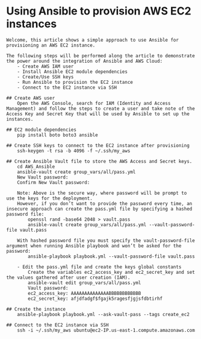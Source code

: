 # Using Ansible to provision AWS EC2 instances 

    Welcome, this article shows a simple approach to use Ansible for provisioning an AWS EC2 instance.

    The following steps will be performed along the article to demonstrate the power around the integration of Ansible and AWS Cloud:
        - Create AWS IAM user
        - Install Ansible EC2 module dependencies
        - Create/Use SSH keys
        - Run Ansible to provision the EC2 instance
        - Connect to the EC2 instance via SSH

    ## Create AWS user
        Open the AWS Console, search for IAM (Identity and Access Management) and follow the steps to create a user and take note of the Access Key and Secret Key that will be used by Ansible to set up the instances.

    ## EC2 module dependencies
        pip install boto boto3 ansible

    ## Create SSH keys to connect to the EC2 instance after provisioning
        ssh-keygen -t rsa -b 4096 -f ~/.ssh/my_aws

    ## Create Ansible Vault file to store the AWS Access and Secret keys.
        cd AWS_Ansible
        ansible-vault create group_vars/all/pass.yml
        New Vault password:
        Confirm New Vault password:

        Note: Above is the secure way, where password will be prompt to use the keys for the deployment.
        However, if you don’t want to provide the password every time, an insecure approach can create the pass.yml file by specifying a hashed password file:
            openssl rand -base64 2048 > vault.pass
            ansible-vault create group_vars/all/pass.yml --vault-password-file vault.pass

        With hashed password file you must specify the vault-password-file argument when running Ansible playbook and won’t be asked for the password:
            ansible-playbook playbook.yml --vault-password-file vault.pass

        - Edit the pass.yml file and create the keys global constants
            Create the variables ec2_access_key and ec2_secret_key and set the values gathered after user creation (IAM).
            ansible-vault edit group_vars/all/pass.yml
            Vault password:
            ec2_access_key: AAAAAAAAAAAAAABBBBBBBBBBBB
            ec2_secret_key: afjdfadgf$fgajk5ragesfjgjsfdbtirhf

    ## Create the instance
        ansible-playbook playbook.yml --ask-vault-pass --tags create_ec2

    ## Connect to the EC2 instance via SSH
        ssh -i ~/.ssh/my_aws ubuntu@ec2-IP.us-east-1.compute.amazonaws.com
